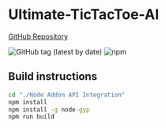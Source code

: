 ﻿
# Ultimate-TicTacToe-AI

[GitHub Repository](https://github.com/lukechu10/Ultimate-TicTacToe-AI "Go to GitHub")

![GitHub tag (latest by date)](https://img.shields.io/github/tag-date/lukechu10/Ultimate-TicTacToe-AI?label=latest)
![npm](https://img.shields.io/npm/dm/ultimate-tictactoe-ai)

## Build instructions
```cmd
cd "./Node Addon API Integration"
npm install
npm install -g node-gyp
npm run build
```